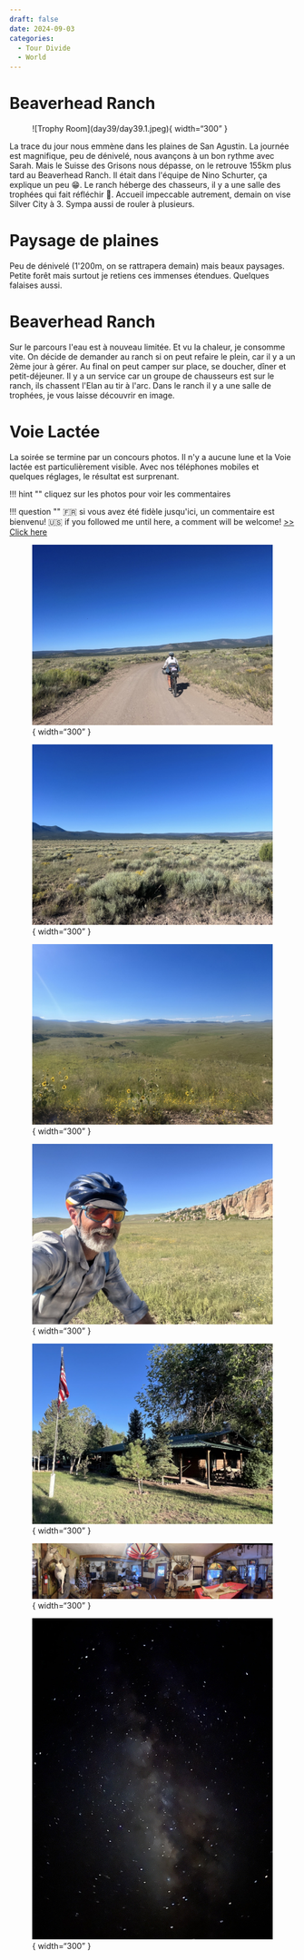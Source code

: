 ```yaml
---
draft: false 
date: 2024-09-03
categories:
  - Tour Divide
  - World
---
```


# Beaverhead Ranch

<figure markdown>
![Trophy Room](day39/day39.1.jpeg){ width=“300” }
</figure>

La trace du jour nous emmène dans les plaines de San Agustin. La journée est magnifique, peu de dénivelé, nous avançons à un bon rythme avec Sarah. Mais le Suisse des Grisons nous dépasse,  on le retrouve 155km plus tard au Beaverhead Ranch. Il était dans l'équipe de Nino Schurter, ça explique un peu 😁. Le ranch héberge des chasseurs, il y a une salle des trophées qui fait réfléchir 🤔. Accueil impeccable autrement, demain on vise Silver City à 3. Sympa aussi de rouler à plusieurs.

<!-- more -->


# Paysage de plaines

Peu de dénivelé (1'200m, on se rattrapera demain) mais beaux paysages. Petite forêt mais surtout je retiens ces immenses étendues. Quelques falaises aussi. 

# Beaverhead Ranch

Sur le parcours l'eau est à nouveau limitée. Et vu la chaleur, je consomme vite. On décide de demander au ranch si on peut refaire le plein, car il y a un 2ème jour à gérer. Au final on peut camper sur place, se doucher, dîner et petit-déjeuner. Il y a un service car un groupe de chausseurs est sur le ranch, ils chassent l'Elan au tir à l'arc. Dans le ranch il y a une salle de trophées, je vous laisse découvrir en image.

# Voie Lactée

La soirée se termine par un concours photos. Il n'y a aucune lune et la Voie lactée est particulièrement visible. Avec nos téléphones mobiles et quelques réglages, le résultat est surprenant.


!!! hint ""
    cliquez sur les photos pour voir les commentaires

!!! question ""
    🇫🇷 si vous avez été fidèle jusqu'ici, un commentaire est bienvenu! 🇺🇸 if you followed me until here, a comment will be welcome! [>> Click here](https://forms.office.com/r/5TiedXLRaN)

<figure markdown>

![Nous roulons à deux. Sarah est super entraînée, elle ambitionne de faire la Tour Divide version course.](day39/day39.2.jpeg){ width=“300” }

![Magnifique plaine](day39/day39.3.jpeg){ width=“300” }

![Magnifique plaine](day39/day39.4.jpeg){ width=“300” }

![Après la pause sandwich, ça repart avec le sourire](day39/day39.5.jpeg){ width=“300” }

![Beaverhead ne paie pas de mine vue de l'extérieur](day39/day39.6.jpeg){ width=“300” }

![Mais héberge une sacré salle aux trophées](day39/day39.7.jpeg){ width=“300” }

![Voie lactée](day39/day39.8.jpeg){ width=“300” }

</figure>


